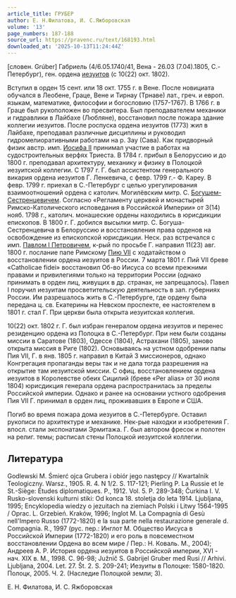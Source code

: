 ```yaml
---
article_title: ГРУБЕР
author: Е. Н.Филатова, И. С.Яжборовская
volume: '13'
page_numbers: 187-188
source_url: https://pravenc.ru/text/168193.html
downloaded_at: '2025-10-13T11:24:44Z'
---
```


[словен. Grúber] Габриель (4/6.05.1740/41, Вена - 26.03 (7.04).1805, С.-Петербург), ген. ордена [иезуитов](https://pravenc.ru/text/иезуитов.html) (с 10(22) окт. 1802).

Вступил в орден 15 сент. или 18 окт. 1755 г. в Вене. После новициата обучался в Леобене, Граце, Вене и Тирнау (Трнаве) лат., греч. и европ. языкам, математике, философии и богословию (1757-1767). В 1766 г. в Граце был рукоположен во пресвитера. Был преподавателем механики и гидравлики в Лайбахе (Любляне), восстановил после пожара здание коллегии иезуитов. После роспуска ордена иезуитов (1773) жил в Лайбахе, преподавал различные дисциплины и руководил гидромелиоративными работами на р. Зау (Сава). Как придворный физик австр. имп. [Иосифа II](<https://pravenc.ru/text/Иосифа II.html>) принимал участие в работах на судостроительных верфях Триеста. В 1784 г. прибыл в Белоруссию и до 1800 г. преподавал архитектуру, механику и физику в Полоцкой иезуитской коллегии. С 1797 г. Г. был ассистентом генерального викария ордена иезуитов Г. Ленкевича, с февр. 1799 г.- Ф. Кареу. В февр. 1799 г. приехал в С.-Петербург с целью урегулирования взаимоотношений ордена с католич. Могилёвским митр. С. [Богушем-Сестренцевичем](https://pravenc.ru/text/Богушем-Сестренцевичем.html). Согласно «Регламенту церквей и монастырей Римско-Католического исповедания в Российской Империи» от 3(14) нояб. 1798 г., католич. монашеские ордены находились в юрисдикции епископов. В 1800 г. Г. добился высылки митр. С. Богуша-Сестренцевича в Белоруссию и восстановления права орденов на освобождение из епископской юрисдикции. Неск. раз встречался с имп. [Павлом I Петровичем](<https://pravenc.ru/text/Павел I Петрович.html>), к-рый по просьбе Г. направил 11(23) авг. 1800 г. послание папе Римскому [Пию VII](<https://pravenc.ru/text/Пию VII.html>) с ходатайством о восстановлении ордена иезуитов в России. 7 марта 1801 г. Пий VII бреве «Catholicae fidei» восстановил Об-во Иисуса со всеми прежними правами и привилегиями только на территории России (однако принимать в орден лиц, живущих в др. странах, не запрещалось). Павел I поручил иезуитам просветительскую деятельность в зап. губерниях России. Им разрешалось жить в С.-Петербурге, где ордену была передана ц. св. Екатерины на Невском проспекте, ее настоятелем в 1801 г. стал Г. При церкви была открыта иезуитская коллегия.

10(22) окт. 1802 г. Г. был избран генералом ордена иезуитов и перенес резиденцию ордена из Полоцка в С.-Петербург. При нем были созданы миссии в Саратове (1803), Одессе (1804), Астрахани (1805), заново открыта миссия в Риге (1802). Основываясь на устном одобрении папы Пия VII, Г. в янв. 1805 г. направил в Китай 3 миссионеров, однако Конгрегация пропаганды веры так и не дала тогда разрешения на открытие там иезуитской миссии. С офиц. восстановлением ордена иезуитов в Королевстве обеих Сицилий (бреве «Per alias» от 30 июля 1804) юрисдикция генерала ордена распространилась за пределы Российской империи. Однако и ранее на основании устного одобрения Пия VII Г. принимал в орден лиц, проживавших в Европе и США.

Погиб во время пожара дома иезуитов в С.-Петербурге. Оставил рукописи по архитектуре и механике. Нек-рые находки и изобретения Г. впосл. стали экспонатами Эрмитажа. Г. был автором фресок и полотен на религ. темы; расписал стены Полоцкой иезуитской коллегии.

## Литература

Godlewski M. Śmierć ojca Grubera i obiór jego następcy // Kwartalnik Teologiczny. Warsz., 1905. R. 4. N 1/2. S. 117-121; Pierling P. La Russie et le St.-Siège: Études diplomatiques. P., 1912. Vol. 5. P. 289-348; Čurkina I. V. Rusko-slovenski kulturni stiki: Od konca 18. stoletja do leta 1914. Ljubljana, 1995; Encyklopedia wiedzy o jezuitach na ziemiach Polski i Litwy 1564-1995 / Oprac. L. Grzebień. Kraków, 1996; Inglot M. La Compagnia di Gesù nell'Impero Russo (1772-1820) e la sua parte nella restaurazione generale d. Compagnia. R., 1997 (рус. пер.: Инглот М. Общество Иисуса в Российской Империи (1772-1820) и его роль в повсеместном восстановлении Ордена во всем мире / Пер.: Н. Коваль. М., 2004); Андреев А. Р. История ордена иезуитов в Российской империи, ХVI - нач. ХIХ в. М., 1998. С. 96-98; Južnič S. Gabrijel Gruber med Rusi // Arhivi. Ljubljana, 2004. Let. 27. Št. 2. S. 209-241; Иезуиты в Полоцке: 1580-1820. Полоцк, 2005. Ч. 2. (Наследие Полоцкой земли; 3).

Е. Н.  Филатова,   И. С.  Яжборовская
